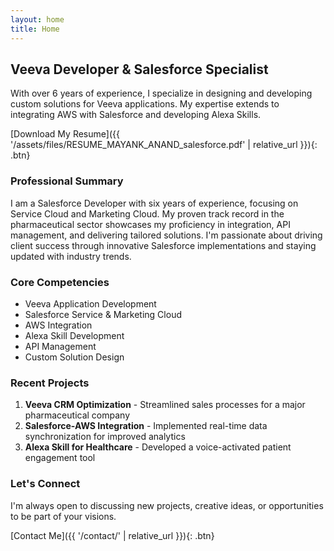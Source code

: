 ```yaml
---
layout: home
title: Home
---
```


## Veeva Developer & Salesforce Specialist

With over 6 years of experience, I specialize in designing and developing custom solutions for Veeva applications. My expertise extends to integrating AWS with Salesforce and developing Alexa Skills.

[Download My Resume]({{ '/assets/files/RESUME_MAYANK_ANAND_salesforce.pdf' | relative_url }}){: .btn}

### Professional Summary

I am a Salesforce Developer with six years of experience, focusing on Service Cloud and Marketing Cloud. My proven track record in the pharmaceutical sector showcases my proficiency in integration, API management, and delivering tailored solutions. I'm passionate about driving client success through innovative Salesforce implementations and staying updated with industry trends.

### Core Competencies

- Veeva Application Development
- Salesforce Service & Marketing Cloud
- AWS Integration
- Alexa Skill Development
- API Management
- Custom Solution Design

### Recent Projects

1. **Veeva CRM Optimization** - Streamlined sales processes for a major pharmaceutical company
2. **Salesforce-AWS Integration** - Implemented real-time data synchronization for improved analytics
3. **Alexa Skill for Healthcare** - Developed a voice-activated patient engagement tool

### Let's Connect

I'm always open to discussing new projects, creative ideas, or opportunities to be part of your visions.

[Contact Me]({{ '/contact/' | relative_url }}){: .btn}